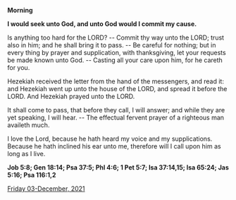 **Morning**

**I would seek unto God, and unto God would I commit my cause.**
 
Is anything too hard for the LORD? -- Commit thy way unto the LORD; trust also in him; and he shall bring it to pass. -- Be careful for nothing; but in every thing by prayer and supplication, with thanksgiving, let your requests be made known unto God. -- Casting all your care upon him, for he careth for you.
 
Hezekiah received the letter from the hand of the messengers, and read it: and Hezekiah went up unto the house of the LORD, and spread it before the LORD. And Hezekiah prayed unto the LORD.
 
It shall come to pass, that before they call, I will answer; and while they are yet speaking, I will hear. -- The effectual fervent prayer of a righteous man availeth much.
 
I love the Lord, because he hath heard my voice and my supplications. Because he hath inclined his ear unto me, therefore will I call upon him as long as I live.  

**Job 5:8; Gen 18:14; Psa 37:5; Phl 4:6; 1 Pet 5:7; Isa 37:14,15; Isa 65:24; Jas 5:16; Psa 116:1,2**

[Friday 03-December, 2021](https://t.me/daily_light)
